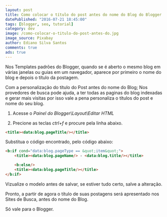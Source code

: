 ```yaml
---
layout: post
title: Como colocar o título do post antes do nome do Blog do Blogger
datePublished: "2016-07-21 18:45:00"
tags: [blogger, seo, tutorial]
category: dev
image: /como-colocar-o-titulo-do-post-antes-do.jpg
image_source: Pixabay
author: Ediano Silva Santos
comments: true
ads: true
---
```


Nos Templates padrões do Blogger, quando se é aberto o mesmo blog em várias janelas ou guias em um navegador, aparece por primeiro o nome do blog e depois o título da postagem.

Com a personalização do título do Post antes do nome do Blog; Nos provedores de busca pode ajuda, a ter todas as paginas do blog indexadas e gerar mais visitas por isso vale a pena personaliza o títulos do post e nome do seu blog.

1. Acesse o *Painel do Blogger\Layout\Editar HTML*

2. Precione as teclas *ctrl+f* e procure pela linha abaixo.

```html
<title><data:blog.pageTitle/></title>
```

Substitua o código encontrado, pelo código abaixo:

```html
<b:if cond="data:blog.pageType == &quot;item&quot;">
    <title><data:blog.pageName/> - <data:blog.title/></title>

    <b:else/>
    <title><data:blog.pageTitle/></title>
</b:if>
```

Vizualize o modelo antes de salvar, se estiver tudo certo, salve a alteração.

Pronto, a partir de agora o título de suas postagens será apresentado nos Sites de Busca, antes do nome do Blog.

Só vale para o Blogger.